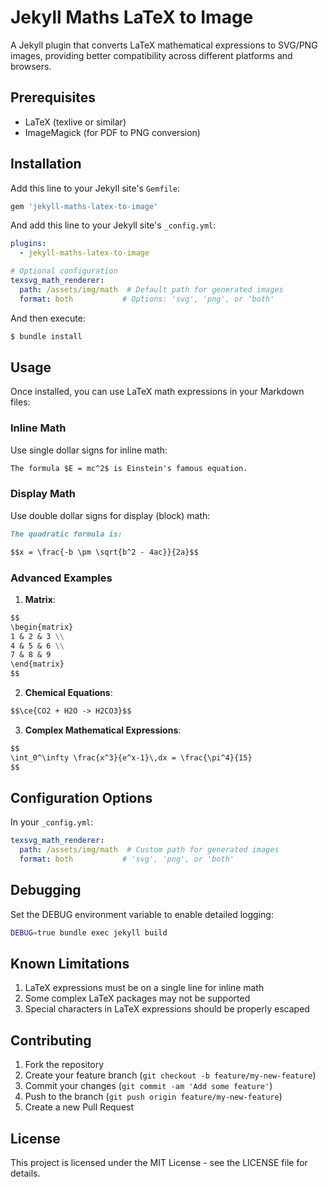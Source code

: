 # Jekyll Maths LaTeX to Image

A Jekyll plugin that converts LaTeX mathematical expressions to SVG/PNG images, providing better compatibility across different platforms and browsers.

## Prerequisites

- LaTeX (texlive or similar)
- ImageMagick (for PDF to PNG conversion)

## Installation

Add this line to your Jekyll site's `Gemfile`:

```ruby
gem 'jekyll-maths-latex-to-image'
```

And add this line to your Jekyll site's `_config.yml`:

```yaml
plugins:
  - jekyll-maths-latex-to-image

# Optional configuration
texsvg_math_renderer:
  path: /assets/img/math  # Default path for generated images
  format: both           # Options: 'svg', 'png', or 'both'
```

And then execute:

```bash
$ bundle install
```

## Usage

Once installed, you can use LaTeX math expressions in your Markdown files:

### Inline Math

Use single dollar signs for inline math:

```markdown
The formula $E = mc^2$ is Einstein's famous equation.
```

### Display Math

Use double dollar signs for display (block) math:

```markdown
The quadratic formula is:

$$x = \frac{-b \pm \sqrt{b^2 - 4ac}}{2a}$$
```

### Advanced Examples

1. **Matrix**:
```markdown
$$
\begin{matrix}
1 & 2 & 3 \\
4 & 5 & 6 \\
7 & 8 & 9
\end{matrix}
$$
```

2. **Chemical Equations**:
```markdown
$$\ce{CO2 + H2O -> H2CO3}$$
```

3. **Complex Mathematical Expressions**:
```markdown
$$
\int_0^\infty \frac{x^3}{e^x-1}\,dx = \frac{\pi^4}{15}
$$
```

## Configuration Options

In your `_config.yml`:

```yaml
texsvg_math_renderer:
  path: /assets/img/math  # Custom path for generated images
  format: both           # 'svg', 'png', or 'both'
```

## Debugging

Set the DEBUG environment variable to enable detailed logging:

```bash
DEBUG=true bundle exec jekyll build
```

## Known Limitations

1. LaTeX expressions must be on a single line for inline math
2. Some complex LaTeX packages may not be supported
3. Special characters in LaTeX expressions should be properly escaped

## Contributing

1. Fork the repository
2. Create your feature branch (`git checkout -b feature/my-new-feature`)
3. Commit your changes (`git commit -am 'Add some feature'`)
4. Push to the branch (`git push origin feature/my-new-feature`)
5. Create a new Pull Request

## License

This project is licensed under the MIT License - see the LICENSE file for details.
